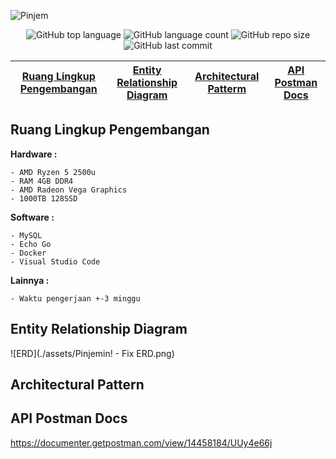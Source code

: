 ![Pinjem](https://socialify.git.ci/sultanfariz/Pinjem/image?description=1&descriptionEditable=A%20self-initiated%20project%20to%20help%20people%20borrow%20books%20from%20library.%20Developed%20using%20Go%20Echo%20and%20implementing%20Clean%20Architecture.&font=Inter&language=1&logo=https%3A%2F%2Favatars.githubusercontent.com%2Fu%2F55394860%3Fv%3D4&owner=1&pattern=Circuit%20Board&theme=Dark)

<div align="center">
    <img alt="GitHub top language" src="https://img.shields.io/github/languages/top/sultanfariz/Pinjem?style=for-the-badge">
    <img alt="GitHub language count" src="https://img.shields.io/github/languages/count/sultanfariz/Pinjem?style=for-the-badge">
    <img alt="GitHub repo size" src="https://img.shields.io/github/repo-size/sultanfariz/Pinjem?style=for-the-badge">
    <img alt="GitHub last commit" src="https://img.shields.io/github/last-commit/sultanfariz/Pinjem?style=for-the-badge">
</div>

| [Ruang Lingkup Pengembangan](#ruang-lingkup-pengembangan) | [Entity Relationship Diagram](#entity-relationship-diagram) | [Architectural Patterm](#architectural-pattern) | [API Postman Docs](#api-postman-docs) |
| :-------------------------------------------------------: | :---------------------------------------------------------: | :---------------------------------------------: | :-----------------------------------: |

## Ruang Lingkup Pengembangan

**Hardware :**

```
- AMD Ryzen 5 2500u
- RAM 4GB DDR4
- AMD Radeon Vega Graphics
- 1000TB 128SSD
```

**Software :**

```
- MySQL
- Echo Go
- Docker
- Visual Studio Code
```

**Lainnya :**

```
- Waktu pengerjaan +-3 minggu
```

## Entity Relationship Diagram

![ERD](./assets/Pinjemin! - Fix ERD.png)

## Architectural Pattern

## API Postman Docs

https://documenter.getpostman.com/view/14458184/UUy4e66j
